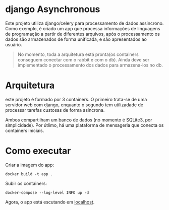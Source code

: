 # django Asynchronous

Este projeto utiliza django/celery para processamento de dados assincrono. 
Como exemplo, é criado um app que processa informações de linguagens de programação a partir de diferentes arquivos, 
após o processamento os dados são armazenados de forma unificada, e são apresentados ao usuário.

> No momento, toda a arquitetura está pronta(os containers conseguem conectar com o rabbit e com o db). Ainda deve ser implementado o processamento dos dados para armazena-los no db.

# Arquitetura

este projeto é formado por 3 containers. O primeiro trata-se de uma servidor web com django, enquanto o segundo tem utilizadade de processar tarefas custosas de forma asincrona. 

Ambos compartilham um banco de dados (no momento é SQLite3, por simplicidade). Por útlimo, há uma plataforma de mensageria que conecta os containers iníciais.

# Como executar

Criar a imagem do app:

```
docker build -t app .
```

Subir os containers:

```
docker-compose --log-level INFO up -d
```

Agora, o app está escutando em [localhost](http://localhost:8000).
